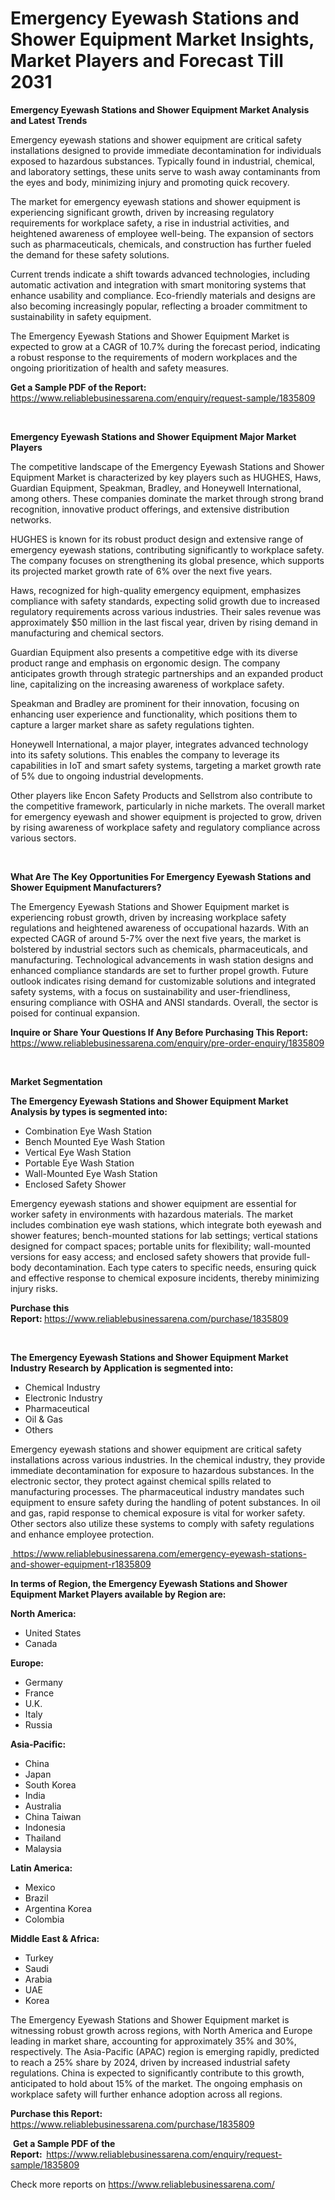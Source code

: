 <p><h1>Emergency Eyewash Stations and Shower Equipment Market Insights, Market Players and Forecast Till 2031</h1></p><p><strong>Emergency Eyewash Stations and Shower Equipment Market Analysis and Latest Trends</strong></p>
<p><p>Emergency eyewash stations and shower equipment are critical safety installations designed to provide immediate decontamination for individuals exposed to hazardous substances. Typically found in industrial, chemical, and laboratory settings, these units serve to wash away contaminants from the eyes and body, minimizing injury and promoting quick recovery. </p><p>The market for emergency eyewash stations and shower equipment is experiencing significant growth, driven by increasing regulatory requirements for workplace safety, a rise in industrial activities, and heightened awareness of employee well-being. The expansion of sectors such as pharmaceuticals, chemicals, and construction has further fueled the demand for these safety solutions. </p><p>Current trends indicate a shift towards advanced technologies, including automatic activation and integration with smart monitoring systems that enhance usability and compliance. Eco-friendly materials and designs are also becoming increasingly popular, reflecting a broader commitment to sustainability in safety equipment. </p><p>The Emergency Eyewash Stations and Shower Equipment Market is expected to grow at a CAGR of 10.7% during the forecast period, indicating a robust response to the requirements of modern workplaces and the ongoing prioritization of health and safety measures.</p></p>
<p><strong>Get a Sample PDF of the Report:&nbsp;</strong> <a href="https://www.reliablebusinessarena.com/enquiry/request-sample/1835809?utm_campaign=1995&utm_medium=2&utm_source=Github&utm_content=ia&utm_term=31122024&utm_id=emergency-eyewash-stations-and-shower-equipment">https://www.reliablebusinessarena.com/enquiry/request-sample/1835809</a></p>
<p>&nbsp;</p>
<p><strong>Emergency Eyewash Stations and Shower Equipment Major Market Players</strong></p>
<p><p>The competitive landscape of the Emergency Eyewash Stations and Shower Equipment Market is characterized by key players such as HUGHES, Haws, Guardian Equipment, Speakman, Bradley, and Honeywell International, among others. These companies dominate the market through strong brand recognition, innovative product offerings, and extensive distribution networks.</p><p>HUGHES is known for its robust product design and extensive range of emergency eyewash stations, contributing significantly to workplace safety. The company focuses on strengthening its global presence, which supports its projected market growth rate of 6% over the next five years.</p><p>Haws, recognized for high-quality emergency equipment, emphasizes compliance with safety standards, expecting solid growth due to increased regulatory requirements across various industries. Their sales revenue was approximately $50 million in the last fiscal year, driven by rising demand in manufacturing and chemical sectors.</p><p>Guardian Equipment also presents a competitive edge with its diverse product range and emphasis on ergonomic design. The company anticipates growth through strategic partnerships and an expanded product line, capitalizing on the increasing awareness of workplace safety. </p><p>Speakman and Bradley are prominent for their innovation, focusing on enhancing user experience and functionality, which positions them to capture a larger market share as safety regulations tighten. </p><p>Honeywell International, a major player, integrates advanced technology into its safety solutions. This enables the company to leverage its capabilities in IoT and smart safety systems, targeting a market growth rate of 5% due to ongoing industrial developments.</p><p>Other players like Encon Safety Products and Sellstrom also contribute to the competitive framework, particularly in niche markets. The overall market for emergency eyewash and shower equipment is projected to grow, driven by rising awareness of workplace safety and regulatory compliance across various sectors.</p></p>
<p>&nbsp;</p>
<p><strong>What Are The Key Opportunities For Emergency Eyewash Stations and Shower Equipment Manufacturers?</strong></p>
<p><p>The Emergency Eyewash Stations and Shower Equipment market is experiencing robust growth, driven by increasing workplace safety regulations and heightened awareness of occupational hazards. With an expected CAGR of around 5-7% over the next five years, the market is bolstered by industrial sectors such as chemicals, pharmaceuticals, and manufacturing. Technological advancements in wash station designs and enhanced compliance standards are set to further propel growth. Future outlook indicates rising demand for customizable solutions and integrated safety systems, with a focus on sustainability and user-friendliness, ensuring compliance with OSHA and ANSI standards. Overall, the sector is poised for continual expansion.</p></p>
<p><strong>Inquire or Share Your Questions If Any Before Purchasing This Report:</strong> <a href="https://www.reliablebusinessarena.com/enquiry/pre-order-enquiry/1835809?utm_campaign=1995&utm_medium=2&utm_source=Github&utm_content=ia&utm_term=31122024&utm_id=emergency-eyewash-stations-and-shower-equipment">https://www.reliablebusinessarena.com/enquiry/pre-order-enquiry/1835809</a></p>
<p>&nbsp;</p>
<p><strong>Market Segmentation</strong></p>
<p><strong>The Emergency Eyewash Stations and Shower Equipment Market Analysis by types is segmented into:</strong></p>
<p><ul><li>Combination Eye Wash Station</li><li>Bench Mounted Eye Wash Station</li><li>Vertical Eye Wash Station</li><li>Portable Eye Wash Station</li><li>Wall-Mounted Eye Wash Station</li><li>Enclosed Safety Shower</li></ul></p>
<p><p>Emergency eyewash stations and shower equipment are essential for worker safety in environments with hazardous materials. The market includes combination eye wash stations, which integrate both eyewash and shower features; bench-mounted stations for lab settings; vertical stations designed for compact spaces; portable units for flexibility; wall-mounted versions for easy access; and enclosed safety showers that provide full-body decontamination. Each type caters to specific needs, ensuring quick and effective response to chemical exposure incidents, thereby minimizing injury risks.</p></p>
<p><strong>Purchase this Report:&nbsp;</strong><a href="https://www.reliablebusinessarena.com/purchase/1835809?utm_campaign=1995&utm_medium=2&utm_source=Github&utm_content=ia&utm_term=31122024&utm_id=emergency-eyewash-stations-and-shower-equipment">https://www.reliablebusinessarena.com/purchase/1835809</a></p>
<p>&nbsp;</p>
<p><strong>The Emergency Eyewash Stations and Shower Equipment Market Industry Research by Application is segmented into:</strong></p>
<p><ul><li>Chemical Industry</li><li>Electronic Industry</li><li>Pharmaceutical</li><li>Oil & Gas</li><li>Others</li></ul></p>
<p><p>Emergency eyewash stations and shower equipment are critical safety installations across various industries. In the chemical industry, they provide immediate decontamination for exposure to hazardous substances. In the electronic sector, they protect against chemical spills related to manufacturing processes. The pharmaceutical industry mandates such equipment to ensure safety during the handling of potent substances. In oil and gas, rapid response to chemical exposure is vital for worker safety. Other sectors also utilize these systems to comply with safety regulations and enhance employee protection.</p></p>
<p><a href="https://www.reliablebusinessarena.com/emergency-eyewash-stations-and-shower-equipment-r1835809?utm_campaign=1995&utm_medium=2&utm_source=Github&utm_content=ia&utm_term=31122024&utm_id=emergency-eyewash-stations-and-shower-equipment">&nbsp;https://www.reliablebusinessarena.com/emergency-eyewash-stations-and-shower-equipment-r1835809</a></p>
<p><strong>In terms of Region, the Emergency Eyewash Stations and Shower Equipment Market Players available by Region are:</strong></p>
<p>
    <p> <strong> North America: </strong>
        <ul>
            <li>United States</li>
            <li>Canada</li>
        </ul>
        </p> 
    <p> <strong> Europe: </strong>
        <ul>
            <li>Germany</li>
            <li>France</li>
            <li>U.K.</li>
            <li>Italy</li>
            <li>Russia</li>
        </ul>
        </p> 
    <p> <strong> Asia-Pacific: </strong>
        <ul>
            <li>China</li>
            <li>Japan</li>
            <li>South Korea</li>
            <li>India</li>
            <li>Australia</li>
            <li>China Taiwan</li>
            <li>Indonesia</li>
            <li>Thailand</li>
            <li>Malaysia</li>
        </ul>
        </p> 
    <p> <strong> Latin America: </strong>
        <ul>
            <li>Mexico</li>
            <li>Brazil</li>
            <li>Argentina Korea</li>
            <li>Colombia</li>
        </ul>
        </p> 
    <p> <strong> Middle East & Africa: </strong>
        <ul>
            <li>Turkey</li>
            <li>Saudi</li>
            <li>Arabia</li>
            <li>UAE</li>
            <li>Korea</li>
        </ul>
    </p>
    </p>
<p><p>The Emergency Eyewash Stations and Shower Equipment market is witnessing robust growth across regions, with North America and Europe leading in market share, accounting for approximately 35% and 30%, respectively. The Asia-Pacific (APAC) region is emerging rapidly, predicted to reach a 25% share by 2024, driven by increased industrial safety regulations. China is expected to significantly contribute to this growth, anticipated to hold about 15% of the market. The ongoing emphasis on workplace safety will further enhance adoption across all regions.</p></p>
<p><strong>Purchase this Report: </strong><a href="https://www.reliablebusinessarena.com/purchase/1835809?utm_campaign=1995&utm_medium=2&utm_source=Github&utm_content=ia&utm_term=31122024&utm_id=emergency-eyewash-stations-and-shower-equipment">https://www.reliablebusinessarena.com/purchase/1835809</a></p>
<p>&nbsp;<strong>Get a Sample PDF of the Report:&nbsp;&nbsp;</strong><a href="https://www.reliablebusinessarena.com/enquiry/request-sample/1835809?utm_campaign=1995&utm_medium=2&utm_source=Github&utm_content=ia&utm_term=31122024&utm_id=emergency-eyewash-stations-and-shower-equipment">https://www.reliablebusinessarena.com/enquiry/request-sample/1835809</a></p>
<p><strong></strong></p>
<p>Check more reports on <a href="https://www.reliablebusinessarena.com/?utm_campaign=1995&utm_medium=2&utm_source=Github&utm_content=ia&utm_term=31122024&utm_id=emergency-eyewash-stations-and-shower-equipment">https://www.reliablebusinessarena.com/</a></p>